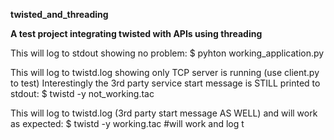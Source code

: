 **twisted_and_threading**

__A test project integrating twisted with APIs using threading__

This will log to stdout showing no problem:
$ pyhton working_application.py


This will log to twistd.log showing only TCP server is running (use client.py to test)
Interestingly the 3rd party service start message is STILL printed to stdout:
$ twistd -y not_working.tac


This will log to twistd.log (3rd party start message AS WELL) and will work as expected:
$ twistd -y working.tac  #will work and log t